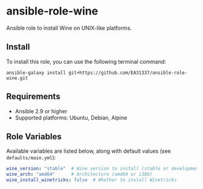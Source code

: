 # ansible-role-wine

Ansible role to install Wine on UNIX-like platforms.

## Install

To install this role, you can use the following terminal command:

    ansible-galaxy install git+https://github.com/EA31337/ansible-role-wine.git

## Requirements

- Ansible 2.9 or higher
- Supported platforms: Ubuntu, Debian, Alpine

## Role Variables

Available variables are listed below, along with default values (see `defaults/main.yml`):

```yaml
wine_version: "stable"  # Wine version to install (stable or development)
wine_arch: "amd64"      # Architecture (amd64 or i386)
wine_install_winetricks: false  # Whether to install Winetricks
